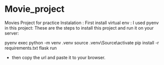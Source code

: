 # Movie_project
Movies Project for practice 
Instalation : 
First install virtual env : 
  I used pyenv in this project: 
  These are the steps to install this project and run it on your server: 
  
  pyenv exec python -m venv .venv
  source .venv\Source\activate 
  pip install -r requirements.txt
  flask run
  
  - then copy the url and paste it to your browser. 
  
 
